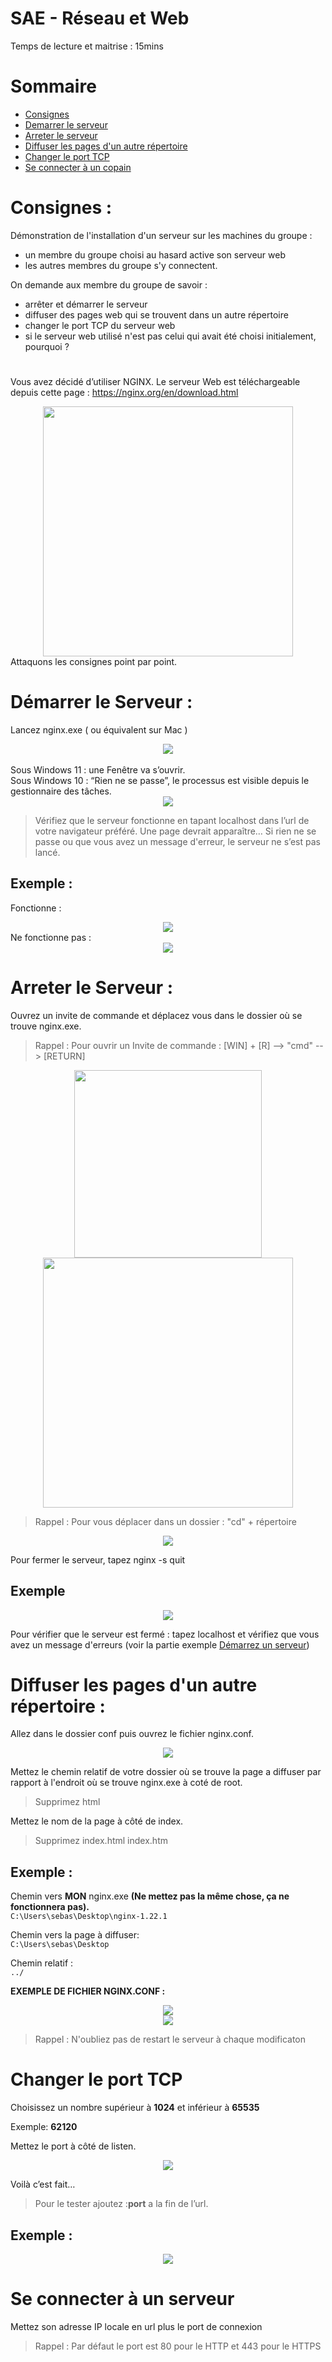 # SAE - Réseau et Web


Temps de lecture et maitrise : 15mins

# Sommaire

* [Consignes](#consignes)
* [Demarrer le serveur](#démarrer-le-serveur)
* [Arreter le serveur](#arreter-le-serveur)
* [Diffuser les pages d'un autre répertoire](#se-connecter-à-un-serveur)
* [Changer le port TCP](#changer-le-port-tcp)
* [Se connecter à un copain](#se-connecter-à-un-serveur)

# Consignes :

Démonstration de l'installation d'un serveur sur les machines du groupe :
* un membre du groupe choisi au hasard active son serveur web
* les autres membres du groupe s'y connectent.

On demande aux membre du groupe de savoir :
* arrêter et démarrer le serveur
* diffuser des pages web qui se trouvent dans un autre répertoire
* changer le port TCP du serveur web
* si le serveur web utilisé n'est pas celui qui avait été choisi initialement, pourquoi ?

#
Vous avez décidé d’utiliser NGINX. Le serveur Web est téléchargeable depuis cette page : 
https://nginx.org/en/download.html
<center>
<img src="https://nginx.org/nginx.png" width="400">
</center>
Attaquons les consignes point par point.


# Démarrer le Serveur :
Lancez nginx.exe ( ou équivalent sur Mac )
<center>
<img src="https://sebastiancaron.fr/images/image7.png">
</center>
<br>
Sous Windows 11 : une Fenêtre va s’ouvrir. 
<br>
Sous Windows 10 : “Rien ne se passe”, le processus est visible depuis le gestionnaire des tâches.
<br>

<center>
<img src="https://sebastiancaron.fr/images/image8.png">
</center>

> Vérifiez que le serveur fonctionne en tapant localhost dans l’url de votre navigateur préféré. Une page devrait apparaître… Si rien ne se passe ou que vous avez un message d'erreur, le serveur ne s’est pas lancé.

## Exemple :

Fonctionne : 
<center>
<img src="https://sebastiancaron.fr/images/image4.png">
</center>
Ne fonctionne pas :
<center>
<img src="https://sebastiancaron.fr/images/image1.png">
</center>

# Arreter le Serveur :
Ouvrez un invite de commande et déplacez vous dans le dossier où se trouve nginx.exe.
> Rappel : Pour ouvrir un Invite de commande : [WIN] + [R] --> "cmd" --> [RETURN]
<center>
<img src="https://sebastiancaron.fr/images/image3.png" width="300">
</center>
<center>
<img src="https://sebastiancaron.fr/images/image2.png" width="400">
</center>

> Rappel : Pour vous déplacer dans un dossier : "cd" + répertoire
<center>
<img src="https://sebastiancaron.fr/images/image12.png">
</center>

Pour fermer le serveur, tapez nginx -s quit
## Exemple
<center>
<img src="https://sebastiancaron.fr/images/image6.png">
</center>

Pour vérifier que le serveur est fermé : tapez localhost et vérifiez que vous avez un message d'erreurs (voir la partie exemple [Démarrez un serveur](#exemple))

# Diffuser les pages d'un autre répertoire :
Allez dans le dossier conf puis ouvrez le fichier nginx.conf.
<center>
<img src="https://sebastiancaron.fr/images/image14.png">
</center>

Mettez le chemin relatif de votre dossier où se trouve la page a diffuser par rapport à l'endroit où se trouve nginx.exe à coté de root.
> Supprimez html

Mettez le nom de la page à côté de index.
> Supprimez index.html index.htm

## Exemple :

Chemin vers **MON** nginx.exe **(Ne mettez pas la même chose, ça ne fonctionnera pas).**<br>
`C:\Users\sebas\Desktop\nginx-1.22.1`

Chemin vers la page à diffuser:<br>
`C:\Users\sebas\Desktop`

Chemin relatif :<br>
`../`

**EXEMPLE DE FICHIER NGINX.CONF :**
<center>
<img src="https://sebastiancaron.fr/images/image10.png">
</center>
<center>
<img src="https://sebastiancaron.fr/images/image5.png">
</center>

> Rappel : N'oubliez pas de restart le serveur à chaque modificaton

# Changer le port TCP
Choisissez un nombre supérieur à **1024** et inférieur à **65535**<br>

Exemple:  **62120**

Mettez le port à côté de listen.
<center>
<img src="https://sebastiancaron.fr/images/image11.png">
</center>

Voilà c’est fait…
> Pour le tester ajoutez :**port** a la fin de l’url.

## Exemple :
<center>
<img src="https://sebastiancaron.fr/images/image13.png">
</center>

# Se connecter à un serveur

Mettez son adresse IP locale en url plus le port de connexion

> Rappel : Par défaut le port est 80 pour le HTTP et 443 pour le HTTPS
